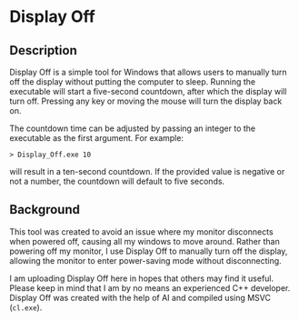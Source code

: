 # Display Off

## Description

Display Off is a simple tool for Windows that allows users to manually turn off the display without putting the computer to sleep. Running the executable will start a five-second countdown, after which the display will turn off. Pressing any key or moving the mouse will turn the display back on.

The countdown time can be adjusted by passing an integer to the executable as the first argument. For example:

```
> Display_Off.exe 10
```

will result in a ten-second countdown. If the provided value is negative or not a number, the countdown will default to five seconds.

## Background

This tool was created to avoid an issue where my monitor disconnects when powered off, causing all my windows to move around. Rather than powering off my monitor, I use Display Off to manually turn off the display, allowing the monitor to enter power-saving mode without disconnecting.

I am uploading Display Off here in hopes that others may find it useful. Please keep in mind that I am by no means an experienced C++ developer. Display Off was created with the help of AI and compiled using MSVC (`cl.exe`).
